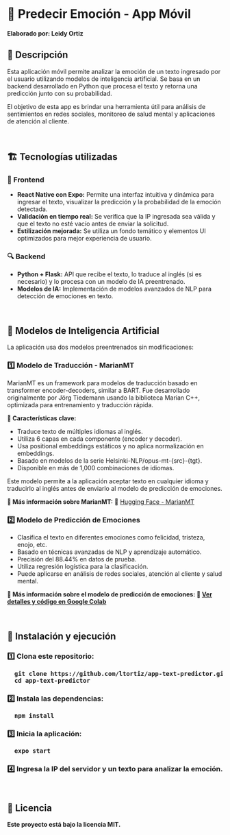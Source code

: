 <h1>📱 Predecir Emoción - App Móvil</h1>

<h4>Elaborado por: Leidy Ortiz</h4>

<h2>📖 Descripción</h2>

<p>Esta aplicación móvil permite analizar la emoción de un texto ingresado por el usuario utilizando modelos de inteligencia artificial. Se basa en un backend desarrollado en Python que procesa el texto y retorna una predicción junto con su probabilidad.</p>

<p>El objetivo de esta app es brindar una herramienta útil para análisis de sentimientos en redes sociales, monitoreo de salud mental y aplicaciones de atención al cliente.</p>

<br>

<h2>🏗️ Tecnologías utilizadas</h2>

<h3>📌 Frontend</h3>

<ul>
  <li><b>React Native con Expo:</b> Permite una interfaz intuitiva y dinámica para ingresar el texto, visualizar la predicción y la probabilidad de la emoción detectada.</li>
  <li><b>Validación en tiempo real:</b> Se verifica que la IP ingresada sea válida y que el texto no esté vacío antes de enviar la solicitud.</li>
  <li><b>Estilización mejorada:</b> Se utiliza un fondo temático y elementos UI optimizados para mejor experiencia de usuario.</li>
</ul>

<h3>🔍 Backend</h3>

<ul>
  <li><b>Python + Flask:</b> API que recibe el texto, lo traduce al inglés (si es necesario) y lo procesa con un modelo de IA preentrenado.</li>
  <li><b>Modelos de IA:</b> Implementación de modelos avanzados de NLP para detección de emociones en texto.</li>
</ul>

<br>

<h2>🤖 Modelos de Inteligencia Artificial</h2>

<p>La aplicación usa dos modelos preentrenados sin modificaciones:</p>

<h3>1️⃣ Modelo de Traducción - MarianMT</h3>

<p>MarianMT es un framework para modelos de traducción basado en transformer encoder-decoders, similar a BART. Fue desarrollado originalmente por Jörg Tiedemann usando la biblioteca Marian C++, optimizada para entrenamiento y traducción rápida.</p>

<p><b>🔹 Características clave:</b></p>

<ul>
  <li>Traduce texto de múltiples idiomas al inglés.</li>
  <li>Utiliza 6 capas en cada componente (encoder y decoder).</li>
  <li>Usa positional embeddings estáticos y no aplica normalización en embeddings.</li>
  <li>Basado en modelos de la serie Helsinki-NLP/opus-mt-{src}-{tgt}.</li>
  <li>Disponible en más de 1,000 combinaciones de idiomas.</li>
</ul>

<p>Este modelo permite a la aplicación aceptar texto en cualquier idioma y traducirlo al inglés antes de enviarlo al modelo de predicción de emociones.</p>

<b>📌 Más información sobre MarianMT:</b> 
🔗 <a href="https://huggingface.co/docs/transformers/model_doc/marian">Hugging Face - MarianMT</a>

<h3>2️⃣ Modelo de Predicción de Emociones</h3>

<ul>
  <li>Clasifica el texto en diferentes emociones como felicidad, tristeza, enojo, etc.</li>
  <li>Basado en técnicas avanzadas de NLP y aprendizaje automático.</li>
  <li>Precisión del 88.44% en datos de prueba.</li>
  <li>Utiliza regresión logística para la clasificación.</li>
  <li>Puede aplicarse en análisis de redes sociales, atención al cliente y salud mental.</li>
</ul>

<b>📌 Más información sobre el modelo de predicción de emociones:<b>
🔗 <a href="https://www.kaggle.com/models/angelchaudhary/texts-emotions-prediction-model?select=emotions-prediction-model-notebook.ipynb">Ver detalles y código en Google Colab</a>

<br>

<h2>🚀 Instalación y ejecución</h2>

<h3>1️⃣ Clona este repositorio:</h3>

<pre>
  git clone https://github.com/ltortiz/app-text-predictor.git
  cd app-text-predictor
</pre>

<h3>2️⃣ Instala las dependencias:</h3>

<pre>
  npm install
</pre>

<h3>3️⃣ Inicia la aplicación:</h3>

<pre>
  expo start
</pre>

<h3>4️⃣ Ingresa la IP del servidor y un texto para analizar la emoción.</h3>

<br>

<h2>📄 Licencia</h2>

<p>Este proyecto está bajo la licencia MIT.</p>
